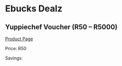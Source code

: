 
# Ebucks Dealz
## Yuppiechef Voucher (R50 – R5000)
[Product Page](https://www.ebucks.com/web/shop/productSelected.do?prodId=113481356&catId=227677169)

Price: R50

Savings: 


	